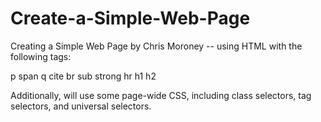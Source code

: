 # Create-a-Simple-Web-Page
Creating a Simple Web Page by Chris Moroney -- using HTML with the following tags:

p
span
q
cite
br
sub
strong
hr
h1
h2

Additionally, will use some page-wide CSS, including class selectors, tag selectors, and universal selectors.
